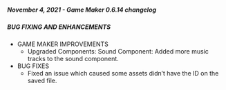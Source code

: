 ##### November 4, 2021 - Game Maker 0.6.14 changelog

##### BUG FIXING AND ENHANCEMENTS

- GAME MAKER IMPROVEMENTS
    - Upgraded Components: Sound Component: Added more music tracks to the sound component.
- BUG FIXES
    - Fixed an issue which caused some assets didn’t have the ID on the saved file.


